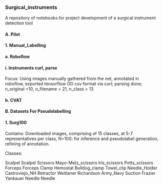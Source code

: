 ### Surgical_instruments

A repository of notebooks for project development of a surgical instrument detection tool

#### A. Pilot

#### 1. Manual_Labelling

#### a. Roboflow

####      i. Instruments curl, parse

Focus:  Using images manually gathered from the net, annotated in roboflow, exported tensorflow OD csv format via curl; parsing done; n_original =10, n_filename = 21, n_class = 13

#### b.  CVAT


#### B.  Datasets For Pseudolabelling

#### 1.  Surg100

Contains:  Downloaded images, comprising of 15 classes, at 5-7 representatives per class, N=100; for inference and pseudolabel generation, refining of annotation.

Classes:

Scalpel       Scalpel
Scissors      Mayo-Metz_scissors
              Iris_scissors
              Potts_scissors
Forceps       Forceps
Clamp         Hemostat
              Bulldog_clamp
              Towel_clip
Needle_Holder Castroviejo_NH
Retractor     Weitlaner
              Richardson
              Army_Navy
Suction       Frazier
              Yankauer
Needle        Needle

